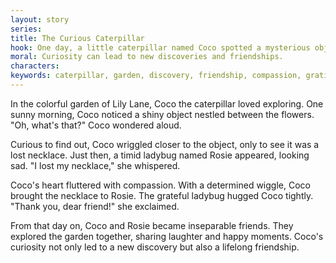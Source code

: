 ```yaml
---
layout: story
series: 
title: The Curious Caterpillar
hook: One day, a little caterpillar named Coco spotted a mysterious object in the garden. What could it be?
moral: Curiosity can lead to new discoveries and friendships.
characters: 
keywords: caterpillar, garden, discovery, friendship, compassion, gratitude, exploration, colorful, necklace, ladybug
---
```


In the colorful garden of Lily Lane, Coco the caterpillar loved exploring. One sunny morning, Coco noticed a shiny object nestled between the flowers. "Oh, what's that?" Coco wondered aloud.

Curious to find out, Coco wriggled closer to the object, only to see it was a lost necklace. Just then, a timid ladybug named Rosie appeared, looking sad. "I lost my necklace," she whispered.

Coco's heart fluttered with compassion. With a determined wiggle, Coco brought the necklace to Rosie. The grateful ladybug hugged Coco tightly. "Thank you, dear friend!" she exclaimed.

From that day on, Coco and Rosie became inseparable friends. They explored the garden together, sharing laughter and happy moments. Coco's curiosity not only led to a new discovery but also a lifelong friendship.
